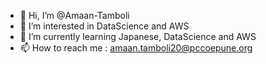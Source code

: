 - 👋 Hi, I’m @Amaan-Tamboli
- 👀 I’m interested in DataScience and AWS
- 🌱 I’m currently learning Japanese, DataScience and AWS
- 📫 How to reach me : amaan.tamboli20@pccoepune.org

<!---
Amaan-Tamboli/Amaan-Tamboli is a ✨ special ✨ repository because its `README.md` (this file) appears on your GitHub profile.
You can click the Preview link to take a look at your changes.
--->
